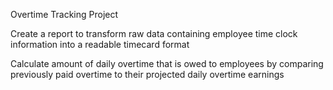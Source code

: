 Overtime Tracking Project

Create a report to transform raw data containing employee time clock information into a readable timecard format

Calculate amount of daily overtime that is owed to employees by comparing previously paid overtime to their projected daily overtime earnings

